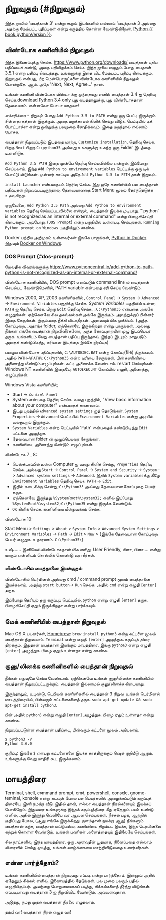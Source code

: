 # நிறுவுதல் {#நிறுவுதல்}

இந்த நூலில் 'பைத்தான் 3' என்று கூறும் இடங்களில் எல்லாம் 'பைத்தான் 3 அல்லது அதற்கு மேம்பட்ட பதிப்புகள் என்று கருத்தில் கொள்ள வேண்டுகிறேன். 
[Python {{ book.pythonVersion }}](https://www.python.org/downloads/).

## விண்டோசு கணினியில் நிறுவுதல்

இந்த இணைப்புக்கு செல்க.  https://www.python.org/downloads/ 
பைத்தான் புதிய பதிப்பைக் கண்டு, அதை பதிவிறக்கம் செய்க.
இந்த நூலை எழுதும் போது பைதான் 3.5.1 என்ற பதிப்பு கிடைத்தது. உங்களுக்கு இதை விட மேம்பட்ட பதிப்பு கிடைக்கும்.
நிறுவுதல் என்பது, பிற மென்பொருட்களை விண்டோசு கணினியில் நிறுவுதல் போன்றதே. ஆம். அதே 'Next, Next, Agree...' தான்.

உங்கள் கணினி விண்டோசு விஸ்டா க்கு முந்தையது எனில் பைத்தான் 3.4 ஐ தெரிவு செய்க.[download Python 3.4 only](https://www.python.org/downloads/windows/) புது பைத்தானுக்கு, புது விண்டோசுதான் தேவையாம். என்னவோ போடா மாதவா!

*எச்சரிக்கை* - நிறுவும் போது  `Add Python 3.5 to PATH` என்று ஒரு பெட்டி இருக்கும். சின்னதாகத்தான் இருக்கும். அதை மறக்காமல் கிளிக் செய்து விடுக். பெட்டியில் டிக் போட்டாச்சா என்று ஒன்றுக்கு பலமுறை சோதிக்கவும். இதை மறந்தால் எல்லாம் போச்சு. 

பைத்தான் நிறுவப்படும் இடத்தை மாற்ற,  `Customize installation`, தெரிவு செய்க. பிறகு `Next` பிறகு  `C:\python35` அல்லது உங்களுக்கு உகந்த ஒரு Folder இடத்தை உள்ளிடுக. 

 `Add Python 3.5 PATH`  இதை முன்பே தெரிவு செய்யவில்லை என்றால், இப்போது செய்யலாம். இந்த  `Add Python to environment variables` பெட்டிக்கு ஒரு டிக் போட்டு விடுங்கள்.  முன்னர் காட்டிய அதே  `Add Python 3.5 to PATH` தான் இதுவும். 


`install Launcher` என்பதையும் தெரிவு செய்க. இது ஒரே கணினியில் பல பைத்தான் பதிப்புகள் நிறுவப்பட்டிருந்தால், தேவையானதை Start Menu மூலம் தேர்ந்தெடுக்க உதவுகிறது. 

ஒருவேளை, `Add Python 3.5 Path` அல்லது `Add Python to environment variables` தெரிவு செய்யப்படவில்லை என்றால், பைத்தான் இயக்க முடியாது.     "‘python’ is not recognized as an internal or external command" என்ற பிழைச்செய்தி கிடைக்கும். அப்போது,  (`DOS Prompt`) என்ற பகுதியில் உள்ளபடி செய்யுங்கள்.  `Running Python prompt on Windows` பகுதியிலும் காண்க.

Docker பற்றிய அறிமுகம் உள்ளவர்கள் இங்கே பாருங்கள், [Python in Docker](https://hub.docker.com/_/python/) இதுவும் [Docker on Windows](https://docs.docker.com/windows/).

### DOS Prompt {#dos-prompt}

மேலதிக விவரங்களுக்கு
https://www.pythoncentral.io/add-python-to-path-python-is-not-recognized-as-an-internal-or-external-command/

விண்டோசு கணினியில், DOS prompt எனப்படும்  command line ல் பைத்தான் செயல்பட வேண்டுமெனில், PATH variable என்பதை சரி செய்ய வேண்டும்.


 Windows 2000, XP, 2003 கணினிகளில் ,  `Control Panel` -> `System` -> `Advanced` -> `Environment Variables` பகுதிக்கு செல்க.   _System Variables_ பகுதியில் உள்ள,  `PATH` ஐ தெரிவு செய்க. பிறகு `Edit` தெரிவு செய்க.  `;C:\Python35`  என்பதை அங்கே எழுதுங்கள். ஏற்கெனவே சில தகவ்வல்கள் அங்கே இருக்கும். அவற்றுக்குப் பின்னர் இதை சேருங்கள். இருப்பதை நீக்கி விடாதீர்கள். அவையும் மிக முக்கியம்.  (அந்த கோப்புறை, அதாங்க folder, ஏற்கெனவே இருக்கிறதா என்று பாருங்கள். அல்லது நீங்கள் எங்கே பைத்தான் நிறுவினீர்களோ, அந்த கோப்புறையின் முழு இடப்பெயர் தருக. உங்களிடம் வேறு பைத்தான் பதிப்பு இருந்தால், இந்தப் இடமும் மாறுபடும். அதைக் கண்டுபிடித்து, சரியான இடத்தை இங்கே நிரப்புக) 

<!-- The directory should match pythonVersion variable in book.json -->
பழைய விண்டோசு பதிப்புகளில்,  `C:\AUTOEXEC.BAT` என்ற கோப்பு (file) திறக்கவும். அதில்  `PATH=%PATH%;C:\Python35`  என்ற வரியை சேருங்கள். பின் கணினியை அணைத்து மீண்டும் எழுப்புங்கள். கட்டி அணைக்க வேண்டாம். restart செய்யுங்கள். Windows NT கணினியில் இதையே,  `AUTOEXEC.NT` கோப்பில் எழுதி, அணைத்து, எழுப்புங்கள்.

Windows Vista கணினியில்;

- Start -> `Control Panel`
- System என்பதை தெரிவு செய்க. வலது புறத்தில்,  "View basic information about your computer" என்பதைக் காணலாம்.
- இடது புறத்தில்  `Advanced system settings` ஐத் தொடுங்கள்.
  `System Properties` -> `Advanced` பெட்டியில் `Environment Variables` என்று அடியில் வலதுபுறம் இருக்கும். 
- `System Variables` என்ற பெட்டியில் 'Path' என்பதைக் கண்டுபிடித்து `Edit` பட்டனை அழுத்துக.
- தேவையான folder ன் முழுப்பெயரை சேருங்கள். 
- கணினியை அணைத்து மீண்டும் எழுப்புங்கள்.

விண்டோசு 7 ,  8:

- டெஸ்க்டாப்பில் உள்ள  Computer ஐ வலது கிளிக் செய்து,  `Properties` தெரிவு செய்க. அல்லது `Start` -> `Control Panel` -> `System and Security` -> `System` -> `Advanced system settings` -> `Advanced`. இதில் `System variables`க்கு கீழே  `Environment Variables` தெரிவு செய்க. `PATH` -> `Edit`.
- இதில் கடைசிக்கு சென்று`;C:\Python35`  அல்லது தேவையான கோப்புறை பெயர் தருக. 
- ஏற்கெனவே இருந்தது `%SystemRoot%\system32;` எனில் இப்போது `%SystemRoot%\system32;C:\Python35` என்று இருக்க வேண்டும். <!-- The directory should match pythonVersion variable in book.json -->
-  `OK` கிளிக் செய்க. கணினியை மீள்துவக்கம் செய்க. 

விண்டோசு  10:

Start Menu > `Settings` > `About` > `System Info`  > `Advanced System Settings` > `Environment Variables` -> `Path` -> `Edit` > `New` > (இங்கே தேவையான கோப்புறை பெயர் எழுதுக. உதாரணம். `C:\Python35\`)

உஷ்...... இனிமேல் விண்டோசுதான் மிக எளிது, User Friendly, பிளா, பிளா.... என்று யாரும் என்னிடம் சொல்லிக் கொண்டு வராதீர்கள். 


### விண்டோசில் பைத்தானை இயக்குதல்

விண்டோசில் டெர்மினல் அல்லது cmd / command prompt மூலம் பைத்தானை இயக்கலாம். அதற்கு `start button`-> `Run` செல்க. அதில் `cmd` என்று எழுதி `[enter]` தருக.

இப்போது தெரியும் ஒரு கருப்புப் பெட்டியில்,  `python` என்று எழுதி  `[enter]` தருக. பிழைச்செய்தி ஏதும் இருக்கிறதா என்று பார்க்கவும்.

## மேக் கணினியில் பைத்தான் நிறுவுதல்

Mac OS X பயனர்கள், [Homebrew](http://brew.sh): `brew install python3`  என்ற கட்டளை மூலம் பைத்தான் நிறுவலாம். `Terminal` என்று எழுதி `[enter]` அழுத்துக. கருப்புத் திரை திறக்கும். இதுதான் பைத்தான் இயங்கும் மாயத்திரை. இங்கு `python3` என்று எழுதி `[enter]` அழுத்துக. பிழை ஏதும் உள்ளதா என்று காண்க.

## குனு/லினக்சு கணினிகளில் பைத்தான் நிறுவுதல்

நீங்கள் எதுவுமே செய்ய வேண்டாம். ஏற்கெனவே உங்கள் குனு/லினக்சு கணினியில் பைத்தான் நிறுவப்பட்டிருக்கும். பைத்தான் இல்லாமல் குனு/லினக்சு கிடையாது. 

இருந்தாலும், உபுண்டு, டெபியன் கணினிகளில் பைத்தான் 3 நிறுவ, உங்கள் டெர்மினல் மாயத்திரையில், பின்வரும் கட்டளைகளைத் தருக. `sudo apt-get update && sudo apt-get install python3`.

பின் அதில் `python3` என்று எழுதி `[enter]` அழுத்துக. பிழை ஏதும் உள்ளதா என்று காண்க.

நிறுவப்பட்டுள்ள பைத்தான் பதிப்பை, பின்வரும் கட்டளை மூலம் அறியலாம்.


<!-- The output should match pythonVersion variable in book.json -->
```
$ python3 -V
Python 3.6.0
```

குறிப்பு: இங்கே `$` என்பது கட்டளைகளை இயக்க காத்திருக்கும் ஷெல் குறியீடு ஆகும். உங்களுக்கு வேறு மாதிரி கூட இருக்கலாம். 

# மாயத்திரை

Terminal, shell, command prompt, cmd, powershell, console, gnome-teminal, konsole என்று கடவுள் போல பல பெயர்களில் அழைக்கப்படும் கருப்புத் திரையே, இனி நமக்கு வீடு. இதில் தான், எல்லா பைத்தான் நிரல்களையும் இயக்கப் போகிறோம். இதுவரை உங்களுக்கு இந்தக் கருப்புத்திரை மீது ஏதேனும் பயம் உண்டு எனில், அதில் இருந்து வெளியே வர ஆவன செய்யுங்கள். நீச்சல் பழக, ஆற்றில் குதிப்பது போல, (ஆறு எங்கே இருக்கிறது. குளம்தான் நமக்கு ஆறு) நீங்களும் பைத்தான் கற்க, பைத்தான் மட்டுமல்ல, கணினியை திறம்பட இயக்க, இந்த டெர்மினலை கற்றுக் கொள்ள வேண்டும். உங்கள் பணிகள் அனைத்தையும் இதிலேயே செய்யுங்கள்.

சில நாட்களில், இந்த மாயத்திரை, ஒரு அலாவுதீன் பூதமாக, நினைப்பதை எல்லாம் விரைவில் செய்து முடித்து,  உங்கள் வாழ்க்கையை மாற்றிவிடுவதை உணர்வீர்கள்.


## என்ன பார்த்தோம்?

உங்கள் கணினியில் பைத்தான் நிறுவுவது எப்படி என்று பார்த்தோம். இன்னும் அதில் ஏதேனும் சிக்கல் எனில், இணையத்தில் தேடுங்கள். பல முறை பலரும் பதில் எழுதியிருப்பர். அவற்றை பொறுமையாகப் படித்து, சிக்கல்களைத் தீர்த்து விடுங்கள். எப்படியாவது பைத்தான் 3 ஐ நிறுவிவிட வேண்டும். அவ்வளவுதான்.

அடுத்து, நமது முதல் பைத்தான் நிரலை எழுதலாம். 

தம்பீ வா! பைத்தான் நிரல் எழுத வா!
